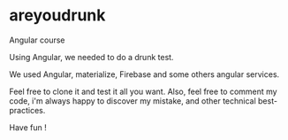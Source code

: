 # areyoudrunk

Angular course

Using Angular, we needed to do a drunk test.

We used Angular, materialize, Firebase and some others angular services.

Feel free to clone it and test it all you want. Also, feel free to comment my code, i'm always happy to discover my mistake, and other technical best-practices.

Have fun !
